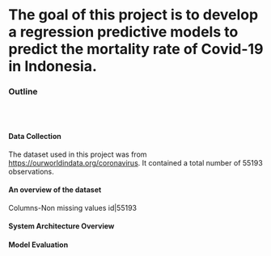 # The goal of this project is to develop a regression predictive models to predict the mortality rate of Covid-19 in Indonesia.


### Outline
<br></br>
#### Data Collection
The dataset used in this project was from https://ourworldindata.org/coronavirus. It contained a total number of 55193 observations.

#### An overview of the dataset
Columns-Non missing values
id|55193

#### System Architecture Overview
#### Model Evaluation

